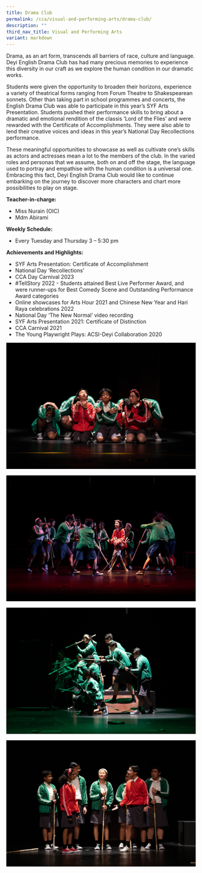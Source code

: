 ```yaml
---
title: Drama Club
permalink: /cca/visual-and-performing-arts/drama-club/
description: ""
third_nav_title: Visual and Performing Arts
variant: markdown
---
```

Drama, as an art form, transcends all barriers of race, culture and language. Deyi English Drama Club has had many precious memories to experience this diversity in our craft as we explore the human condition in our dramatic works. 

  

Students were given the opportunity to broaden their horizons, experience a variety of theatrical forms ranging from Forum Theatre to Shakespearean sonnets. Other than taking part in school programmes and concerts, the English Drama Club was able to participate in this year’s SYF Arts Presentation. Students pushed their performance skills to bring about a dramatic and emotional rendition of the classis ‘Lord of the Flies’ and were rewarded with the Certificate of Accomplishments. They were also able to lend their creative voices and ideas in this year’s National Day Recollections performance. 

  

These meaningful opportunities to showcase as well as cultivate one’s skills as actors and actresses mean a lot to the members of the club. In the varied roles and personas that we assume, both on and off the stage, the language used to portray and empathise with the human condition is a universal one. Embracing this fact, Deyi English Drama Club would like to continue embarking on the journey to discover more characters and chart more possibilities to play on stage.

**Teacher-in-charge:**
* Miss Nurain (OIC)
* Mdm Abirami


**Weekly Schedule:**
* Every Tuesday and Thursday 3 – 5:30 pm
  

**Achievements and Highlights:**

* SYF Arts Presentation: Certificate of Accomplishment
* National Day ‘Recollections’
*  CCA Day Carnival 2023
*   #TellStory 2022 - Students attained Best Live Performer Award, and were runner-ups for Best Comedy Scene and Outstanding Performance Award categories
*   Online showcases for Arts Hour 2021 and Chinese New Year and Hari Raya celebrations 2022    
*   National Day ‘The New Normal’ video recording   
*   SYF Arts Presentation 2021: Certificate of Distinction 
*   CCA Carnival 2021
* The Young Playwright Plays: ACSI-Deyi Collaboration 2020

![](/images/CCA/Visual%20Perf%20Arts/Drama%20Club/dimage1.jpg)

![](/images/CCA/Visual%20Perf%20Arts/Drama%20Club/dimage2.jpg)

![](/images/CCA/Visual%20Perf%20Arts/Drama%20Club/dimage3.jpg)

![](/images/CCA/Visual%20Perf%20Arts/Drama%20Club/dimage4.jpg)